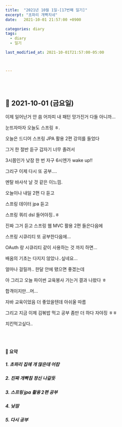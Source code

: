 ```yaml
---
title:  "2021년 10월 1일-[17번째 일기]"
excerpt: "초파리 개빡치네"
date:   2021-10-01 21:57:00 +0900

categories: diary
tags:
  - diary
  - 일기

last_modified_at: 2021-10-01T21:57:00-05:00



---
```


<br/>

<br/>

## 🧾 2021-10-01 (금요일)

이제 일어난거 안 씀 어차피 내 패턴 망가진거 다들 아니까...

눈뜨자마자 오늘도 스프링 ㅎ. 

오늘은 드디어 스프링 JPA 활용 2편 강의를 들었다

그거 한 절반 듣구 갑자기 너무 졸려서

3시쯤인가 낮잠 한 번 자구 6시엔가 wake up!!

그리구 이제 다시 또 공부....

멘탈 바사삭 날 것 같은 이느낌.

오늘이나 내일 2편 다 듣고

스프링 데이터 jpa 듣고

스프링 쿼리 dsl 들어야징..ㅎ

진짜 그거 듣고 스프링 웹  MVC 활용 2편 들은다음에

스프링 시큐리티 또 공부한다음에...

OAuth 랑 시큐리티 같이 사용하는 것 까지 하면...

배움의 기초는 다지지 않았나..싶네요...

얼마나 걸릴까.. 한달 안에 됐으면 좋겠는데

아 그리고 오늘 파이썬 교육봉사 가는거 결과 나왔다 ㅎ

합격이지만...머...

자바 교육이었음 더 좋았을텐데 아쉬울 따름

그리고 지금 이제 김볶밥 먹고 공부 좀만 더 하다 자야징 ㅎㅎ

치킨먹고싶다..

<br/>

<br/>

#### 🧾 요약

##### 1. 초파리 집에 개 많은데 어캄

##### 2. 진짜 개빡침 정신 나갈듯

##### 3. 스프링 jpa 활용 2편 공부

##### 4. 낮잠

##### 5. 다시 공부

##### 





